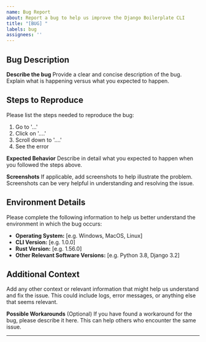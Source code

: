 ```yaml
---
name: Bug Report
about: Report a bug to help us improve the Django Boilerplate CLI
title: "[BUG] "
labels: bug
assignees: ''
---
```


## Bug Description

**Describe the bug**
Provide a clear and concise description of the bug. Explain what is happening versus what you expected to happen.

## Steps to Reproduce

Please list the steps needed to reproduce the bug:
1. Go to '...'
2. Click on '....'
3. Scroll down to '....'
4. See the error

**Expected Behavior**
Describe in detail what you expected to happen when you followed the steps above.

**Screenshots**
If applicable, add screenshots to help illustrate the problem. Screenshots can be very helpful in understanding and resolving the issue.

## Environment Details

Please complete the following information to help us better understand the environment in which the bug occurs:
- **Operating System:** [e.g. Windows, MacOS, Linux]
- **CLI Version:** [e.g. 1.0.0]
- **Rust Version:** [e.g. 1.56.0]
- **Other Relevant Software Versions:** [e.g. Python 3.8, Django 3.2]

## Additional Context

Add any other context or relevant information that might help us understand and fix the issue. This could include logs, error messages, or anything else that seems relevant.

**Possible Workarounds**
(Optional) If you have found a workaround for the bug, please describe it here. This can help others who encounter the same issue.

---
